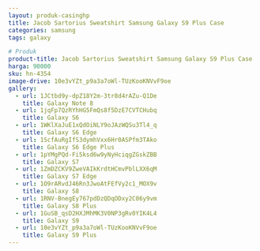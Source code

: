 ```yaml
---
layout: produk-casinghp
title: Jacob Sartorius Sweatshirt Samsung Galaxy S9 Plus Case
categories: samsung
tags: galaxy

# Produk
product-title: Jacob Sartorius Sweatshirt Samsung Galaxy S9 Plus Case
harga: 90000
sku: hn-4354
image-drive: 10e3vYZt_p9a3a7oWl-TUzKooKNVvF9oe
gallery:
  - url: 1JCtbd9y-dpZ18Y2m-3tr8d4rAZu-Q1De
    title: Galaxy Note 8
  - url: 1jqFp7QzRYhHG5FmQs8f5DzE7CVTCHubq
    title: Galaxy S6
  - url: 1WKlXaJuE1xQdOiNLY9oJAzWQSu3Tl4_q
    title: Galaxy S6 Edge
  - url: 1ScfAuRgIfS3dymhVxx6Hr0ASPfm3TAko
    title: Galaxy S6 Edge Plus
  - url: 1pYMgPQd-Fi5ksd6w9yNyHciqgZGskZBB
    title: Galaxy S7
  - url: 1ZmDZCKV9ZweVAIkKrdtHCmvPblLXX6qM
    title: Galaxy S7 Edge
  - url: 1O9rARvdJ46Rn3JwoAtFEfVy2c1_MOX9v
    title: Galaxy S8
  - url: 1RNV-BnegEy767pdDzQDqODxy2C06y9vm
    title: Galaxy S8 Plus
  - url: 1GuSB_qsD2HXJMhMK3V0NP3gRv0YIK4L4
    title: Galaxy S9
  - url: 10e3vYZt_p9a3a7oWl-TUzKooKNVvF9oe
    title: Galaxy S9 Plus
---
```

